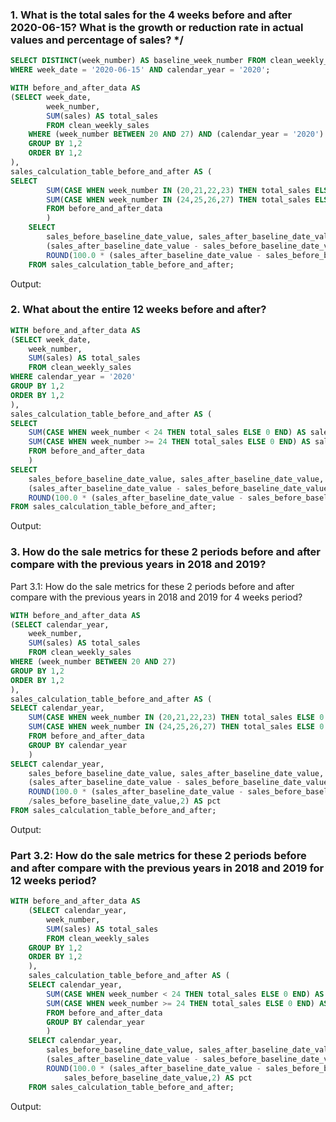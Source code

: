 ### 1. What is the total sales for the 4 weeks before and after 2020-06-15? What is the growth or reduction rate in actual values and percentage of sales? \*/

```sql
SELECT DISTINCT(week_number) AS baseline_week_number FROM clean_weekly_sales
WHERE week_date = '2020-06-15' AND calendar_year = '2020';

WITH before_and_after_data AS
(SELECT week_date,
        week_number,
        SUM(sales) AS total_sales
        FROM clean_weekly_sales
    WHERE (week_number BETWEEN 20 AND 27) AND (calendar_year = '2020')
    GROUP BY 1,2
    ORDER BY 1,2
),
sales_calculation_table_before_and_after AS (
SELECT
        SUM(CASE WHEN week_number IN (20,21,22,23) THEN total_sales ELSE 0 END) AS sales_before_baseline_date_value,
        SUM(CASE WHEN week_number IN (24,25,26,27) THEN total_sales ELSE 0 END) AS sales_after_baseline_date_value
        FROM before_and_after_data
        )
    SELECT
        sales_before_baseline_date_value, sales_after_baseline_date_value,
        (sales_after_baseline_date_value - sales_before_baseline_date_value) AS difference,
        ROUND(100.0 * (sales_after_baseline_date_value - sales_before_baseline_date_value)/sales_before_baseline_date_value,2) AS pct
    FROM sales_calculation_table_before_and_after;
```

Output:

### 2. What about the entire 12 weeks before and after?

```sql
WITH before_and_after_data AS
(SELECT week_date,
    week_number,
    SUM(sales) AS total_sales
    FROM clean_weekly_sales
WHERE calendar_year = '2020'
GROUP BY 1,2
ORDER BY 1,2
),
sales_calculation_table_before_and_after AS (
SELECT
    SUM(CASE WHEN week_number < 24 THEN total_sales ELSE 0 END) AS sales_before_baseline_date_value,
    SUM(CASE WHEN week_number >= 24 THEN total_sales ELSE 0 END) AS sales_after_baseline_date_value
    FROM before_and_after_data
    )
SELECT
    sales_before_baseline_date_value, sales_after_baseline_date_value,
    (sales_after_baseline_date_value - sales_before_baseline_date_value) AS difference,
    ROUND(100.0 * (sales_after_baseline_date_value - sales_before_baseline_date_value)/sales_before_baseline_date_value,2) AS pct
FROM sales_calculation_table_before_and_after;
```

Output:

### 3. How do the sale metrics for these 2 periods before and after compare with the previous years in 2018 and 2019?

Part 3.1: How do the sale metrics for these 2 periods before and after compare with the previous years in 2018 and 2019 for 4 weeks period?

```sql
WITH before_and_after_data AS
(SELECT calendar_year,
    week_number,
    SUM(sales) AS total_sales
    FROM clean_weekly_sales
WHERE (week_number BETWEEN 20 AND 27)
GROUP BY 1,2
ORDER BY 1,2
),
sales_calculation_table_before_and_after AS (
SELECT calendar_year,
    SUM(CASE WHEN week_number IN (20,21,22,23) THEN total_sales ELSE 0 END) AS sales_before_baseline_date_value,
    SUM(CASE WHEN week_number IN (24,25,26,27) THEN total_sales ELSE 0 END) AS sales_after_baseline_date_value
    FROM before_and_after_data
    GROUP BY calendar_year
    )
SELECT calendar_year,
    sales_before_baseline_date_value, sales_after_baseline_date_value,
    (sales_after_baseline_date_value - sales_before_baseline_date_value) AS difference,
    ROUND(100.0 * (sales_after_baseline_date_value - sales_before_baseline_date_value)
    /sales_before_baseline_date_value,2) AS pct
FROM sales_calculation_table_before_and_after;
```

Output:

### Part 3.2: How do the sale metrics for these 2 periods before and after compare with the previous years in 2018 and 2019 for 12 weeks period?

```sql
WITH before_and_after_data AS
    (SELECT calendar_year,
        week_number,
        SUM(sales) AS total_sales
        FROM clean_weekly_sales
    GROUP BY 1,2
    ORDER BY 1,2
    ),
    sales_calculation_table_before_and_after AS (
    SELECT calendar_year,
        SUM(CASE WHEN week_number < 24 THEN total_sales ELSE 0 END) AS sales_before_baseline_date_value,
        SUM(CASE WHEN week_number >= 24 THEN total_sales ELSE 0 END) AS sales_after_baseline_date_value
        FROM before_and_after_data
        GROUP BY calendar_year
        )
    SELECT calendar_year,
        sales_before_baseline_date_value, sales_after_baseline_date_value,
        (sales_after_baseline_date_value - sales_before_baseline_date_value) AS difference,
        ROUND(100.0 * (sales_after_baseline_date_value - sales_before_baseline_date_value)/
            sales_before_baseline_date_value,2) AS pct
    FROM sales_calculation_table_before_and_after;
```

Output:
